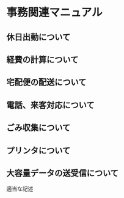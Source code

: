 # 事務関連マニュアル
## 休日出勤について
## 経費の計算について
## 宅配便の配送について
## 電話、来客対応について
## ごみ収集について
## プリンタについて
## 大容量データの送受信について

適当な記述